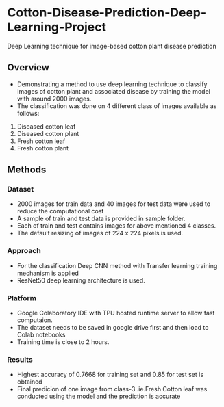 # Cotton-Disease-Prediction-Deep-Learning-Project
Deep Learning technique for image-based cotton plant disease prediction

## Overview
* Demonstrating a method to use deep learning technique to classify  images of cotton plant and associated disease by training the model with around 2000 images.
* The classification was done on 4 different class of images available as follows:
1. Diseased cotton leaf
2. Diseased cotton plant
3. Fresh cotton leaf
4. Fresh cotton plant

## Methods
### Dataset 
* 2000 images for train data and 40 images for test data were used to reduce the computational cost
* A sample of train and test data is provided in sample folder.
* Each of train and test contains images for above mentioned 4 classes.
* The default resizing of images of 224 x 224 pixels is used.
### Approach
* For the classification Deep CNN method with Transfer learning training mechanism is applied
* ResNet50 deep learning architecture is used.

### Platform
* Google Colaboratory IDE with TPU hosted runtime server to allow fast computaion.
* The dataset needs to be saved in google drive first and then load to Colab notebooks
* Training time is close to 2 hours.

### Results
* Highest accuracy of 0.7668 for training set and 0.85 for test set is obtained
* Final predicion of one image from class-3 .ie.Fresh Cotton leaf was conducted using the model and the prediction is accurate
